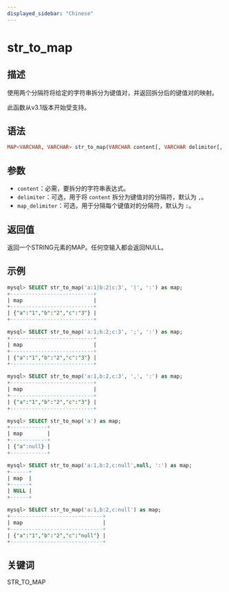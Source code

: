 ```yaml
---
displayed_sidebar: "Chinese"
---
```


# str_to_map

## 描述

使用两个分隔符将给定的字符串拆分为键值对，并返回拆分后的键值对的映射。

此函数从v3.1版本开始受支持。

## 语法

```Haskell
MAP<VARCHAR, VARCHAR> str_to_map(VARCHAR content[, VARCHAR delimiter[, VARCHAR map_delimiter]])
```

## 参数

- `content`：必需，要拆分的字符串表达式。
- `delimiter`：可选，用于将 `content` 拆分为键值对的分隔符，默认为 `,`。
- `map_delimiter`：可选，用于分隔每个键值对的分隔符，默认为 `:`。

## 返回值

返回一个STRING元素的MAP。任何空输入都会返回NULL。

## 示例

```SQL
mysql> SELECT str_to_map('a:1|b:2|c:3', '|', ':') as map;
+---------------------------+
| map                       |
+---------------------------+
| {"a":"1","b":"2","c":"3"} |
+---------------------------+

mysql> SELECT str_to_map('a:1;b:2;c:3', ';', ':') as map;
+---------------------------+
| map                       |
+---------------------------+
| {"a":"1","b":"2","c":"3"} |
+---------------------------+

mysql> SELECT str_to_map('a:1,b:2,c:3', ',', ':') as map;
+---------------------------+
| map                       |
+---------------------------+
| {"a":"1","b":"2","c":"3"} |
+---------------------------+

mysql> SELECT str_to_map('a') as map;
+------------+
| map        |
+------------+
| {"a":null} |
+------------+

mysql> SELECT str_to_map('a:1,b:2,c:null',null, ':') as map;
+------+
| map  |
+------+
| NULL |
+------+

mysql> SELECT str_to_map('a:1,b:2,c:null') as map;
+------------------------------+
| map                          |
+------------------------------+
| {"a":"1","b":"2","c":"null"} |
+------------------------------+
```

## 关键词

STR_TO_MAP